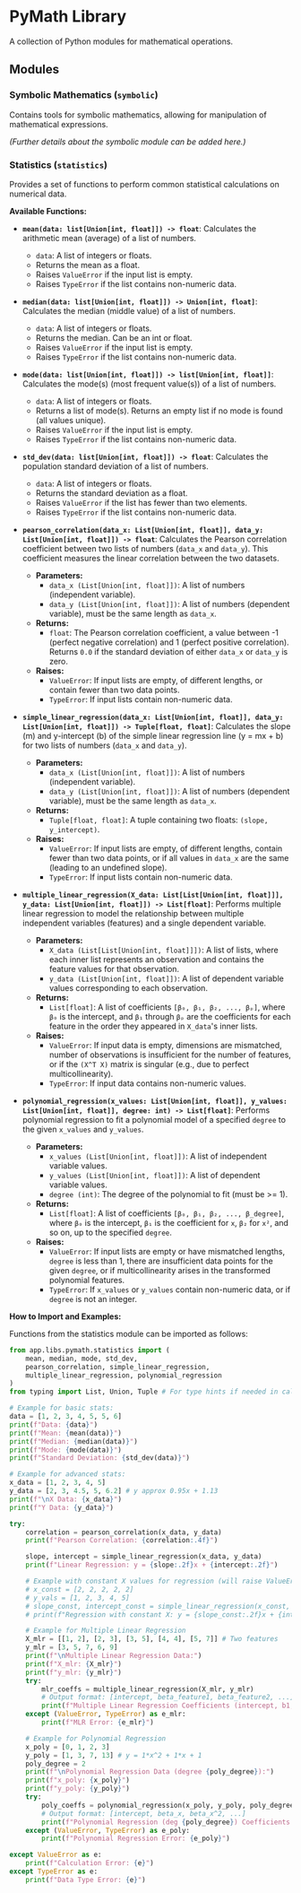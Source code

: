 # PyMath Library

A collection of Python modules for mathematical operations.

## Modules

### Symbolic Mathematics (`symbolic`)

Contains tools for symbolic mathematics, allowing for manipulation of mathematical expressions.

*(Further details about the symbolic module can be added here.)*

### Statistics (`statistics`)

Provides a set of functions to perform common statistical calculations on numerical data.

**Available Functions:**

*   **`mean(data: list[Union[int, float]]) -> float`**:
    Calculates the arithmetic mean (average) of a list of numbers.
    *   `data`: A list of integers or floats.
    *   Returns the mean as a float.
    *   Raises `ValueError` if the input list is empty.
    *   Raises `TypeError` if the list contains non-numeric data.

*   **`median(data: list[Union[int, float]]) -> Union[int, float]`**:
    Calculates the median (middle value) of a list of numbers.
    *   `data`: A list of integers or floats.
    *   Returns the median. Can be an int or float.
    *   Raises `ValueError` if the input list is empty.
    *   Raises `TypeError` if the list contains non-numeric data.

*   **`mode(data: list[Union[int, float]]) -> list[Union[int, float]]`**:
    Calculates the mode(s) (most frequent value(s)) of a list of numbers.
    *   `data`: A list of integers or floats.
    *   Returns a list of mode(s). Returns an empty list if no mode is found (all values unique).
    *   Raises `ValueError` if the input list is empty.
    *   Raises `TypeError` if the list contains non-numeric data.

*   **`std_dev(data: list[Union[int, float]]) -> float`**:
    Calculates the population standard deviation of a list of numbers.
    *   `data`: A list of integers or floats.
    *   Returns the standard deviation as a float.
    *   Raises `ValueError` if the list has fewer than two elements.
    *   Raises `TypeError` if the list contains non-numeric data.

*   **`pearson_correlation(data_x: List[Union[int, float]], data_y: List[Union[int, float]]) -> float`**:
    Calculates the Pearson correlation coefficient between two lists of numbers (`data_x` and `data_y`). This coefficient measures the linear correlation between the two datasets.
    *   **Parameters:**
        *   `data_x (List[Union[int, float]])`: A list of numbers (independent variable).
        *   `data_y (List[Union[int, float]])`: A list of numbers (dependent variable), must be the same length as `data_x`.
    *   **Returns:**
        *   `float`: The Pearson correlation coefficient, a value between -1 (perfect negative correlation) and 1 (perfect positive correlation). Returns `0.0` if the standard deviation of either `data_x` or `data_y` is zero.
    *   **Raises:**
        *   `ValueError`: If input lists are empty, of different lengths, or contain fewer than two data points.
        *   `TypeError`: If input lists contain non-numeric data.

*   **`simple_linear_regression(data_x: List[Union[int, float]], data_y: List[Union[int, float]]) -> Tuple[float, float]`**:
    Calculates the slope (m) and y-intercept (b) of the simple linear regression line (y = mx + b) for two lists of numbers (`data_x` and `data_y`).
    *   **Parameters:**
        *   `data_x (List[Union[int, float]])`: A list of numbers (independent variable).
        *   `data_y (List[Union[int, float]])`: A list of numbers (dependent variable), must be the same length as `data_x`.
    *   **Returns:**
        *   `Tuple[float, float]`: A tuple containing two floats: `(slope, y_intercept)`.
    *   **Raises:**
        *   `ValueError`: If input lists are empty, of different lengths, contain fewer than two data points, or if all values in `data_x` are the same (leading to an undefined slope).
        *   `TypeError`: If input lists contain non-numeric data.

*   **`multiple_linear_regression(X_data: List[List[Union[int, float]]], y_data: List[Union[int, float]]) -> List[float]`**:
    Performs multiple linear regression to model the relationship between multiple independent variables (features) and a single dependent variable.
    *   **Parameters:**
        *   `X_data (List[List[Union[int, float]]])`: A list of lists, where each inner list represents an observation and contains the feature values for that observation.
        *   `y_data (List[Union[int, float]])`: A list of dependent variable values corresponding to each observation.
    *   **Returns:**
        *   `List[float]`: A list of coefficients `[β₀, β₁, β₂, ..., βₚ]`, where `β₀` is the intercept, and `β₁` through `βₚ` are the coefficients for each feature in the order they appeared in `X_data`'s inner lists.
    *   **Raises:**
        *   `ValueError`: If input data is empty, dimensions are mismatched, number of observations is insufficient for the number of features, or if the `(X^T X)` matrix is singular (e.g., due to perfect multicollinearity).
        *   `TypeError`: If input data contains non-numeric values.

*   **`polynomial_regression(x_values: List[Union[int, float]], y_values: List[Union[int, float]], degree: int) -> List[float]`**:
    Performs polynomial regression to fit a polynomial model of a specified `degree` to the given `x_values` and `y_values`.
    *   **Parameters:**
        *   `x_values (List[Union[int, float]])`: A list of independent variable values.
        *   `y_values (List[Union[int, float]])`: A list of dependent variable values.
        *   `degree (int)`: The degree of the polynomial to fit (must be >= 1).
    *   **Returns:**
        *   `List[float]`: A list of coefficients `[β₀, β₁, β₂, ..., β_degree]`, where `β₀` is the intercept, `β₁` is the coefficient for `x`, `β₂` for `x²`, and so on, up to the specified `degree`.
    *   **Raises:**
        *   `ValueError`: If input lists are empty or have mismatched lengths, `degree` is less than 1, there are insufficient data points for the given `degree`, or if multicollinearity arises in the transformed polynomial features.
        *   `TypeError`: If `x_values` or `y_values` contain non-numeric data, or if `degree` is not an integer.

**How to Import and Examples:**

Functions from the statistics module can be imported as follows:

```python
from app.libs.pymath.statistics import (
    mean, median, mode, std_dev,
    pearson_correlation, simple_linear_regression,
    multiple_linear_regression, polynomial_regression
)
from typing import List, Union, Tuple # For type hints if needed in calling code

# Example for basic stats:
data = [1, 2, 3, 4, 5, 5, 6]
print(f"Data: {data}")
print(f"Mean: {mean(data)}")
print(f"Median: {median(data)}")
print(f"Mode: {mode(data)}")
print(f"Standard Deviation: {std_dev(data)}")

# Example for advanced stats:
x_data = [1, 2, 3, 4, 5]
y_data = [2, 3, 4.5, 5, 6.2] # y approx 0.95x + 1.13
print(f"\nX Data: {x_data}")
print(f"Y Data: {y_data}")

try:
    correlation = pearson_correlation(x_data, y_data)
    print(f"Pearson Correlation: {correlation:.4f}")

    slope, intercept = simple_linear_regression(x_data, y_data)
    print(f"Linear Regression: y = {slope:.2f}x + {intercept:.2f}")

    # Example with constant X values for regression (will raise ValueError)
    # x_const = [2, 2, 2, 2, 2]
    # y_vals = [1, 2, 3, 4, 5]
    # slope_const, intercept_const = simple_linear_regression(x_const, y_vals)
    # print(f"Regression with constant X: y = {slope_const:.2f}x + {intercept_const:.2f}")

    # Example for Multiple Linear Regression
    X_mlr = [[1, 2], [2, 3], [3, 5], [4, 4], [5, 7]] # Two features
    y_mlr = [3, 5, 7, 6, 9]
    print(f"\nMultiple Linear Regression Data:")
    print(f"X_mlr: {X_mlr}")
    print(f"y_mlr: {y_mlr}")
    try:
        mlr_coeffs = multiple_linear_regression(X_mlr, y_mlr)
        # Output format: [intercept, beta_feature1, beta_feature2, ...]
        print(f"Multiple Linear Regression Coefficients (intercept, b1, b2): {mlr_coeffs}")
    except (ValueError, TypeError) as e_mlr:
        print(f"MLR Error: {e_mlr}")

    # Example for Polynomial Regression
    x_poly = [0, 1, 2, 3]
    y_poly = [1, 3, 7, 13] # y = 1*x^2 + 1*x + 1
    poly_degree = 2
    print(f"\nPolynomial Regression Data (degree {poly_degree}):")
    print(f"x_poly: {x_poly}")
    print(f"y_poly: {y_poly}")
    try:
        poly_coeffs = polynomial_regression(x_poly, y_poly, poly_degree)
        # Output format: [intercept, beta_x, beta_x^2, ...]
        print(f"Polynomial Regression (deg {poly_degree}) Coefficients (intercept, b_x, b_x^2): {poly_coeffs}")
    except (ValueError, TypeError) as e_poly:
        print(f"Polynomial Regression Error: {e_poly}")

except ValueError as e:
    print(f"Calculation Error: {e}")
except TypeError as e:
    print(f"Data Type Error: {e}")
```
